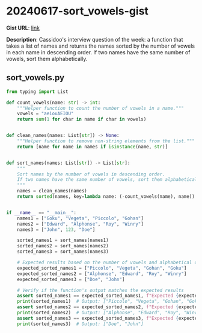 # 20240617-sort_vowels-gist

**Gist URL**: [link](https://gist.github.com/rjvitorino/dfef5433066c061954d29d1b15202290)

**Description**: Cassidoo's interview question of the week: a function that takes a list of names and returns the names sorted by the number of vowels in each name in descending order. If two names have the same number of vowels, sort them alphabetically.

## sort_vowels.py

```Python
from typing import List

def count_vowels(name: str) -> int:
    """Helper function to count the number of vowels in a name."""
    vowels = "aeiouAEIOU"
    return sum(1 for char in name if char in vowels)


def clean_names(names: List[str]) -> None:
    """Helper function to remove non-string elements from the list."""
    return [name for name in names if isinstance(name, str)]


def sort_names(names: List[str]) -> List[str]:
    """
    Sort names by the number of vowels in descending order.
    If two names have the same number of vowels, sort them alphabetically.
    """
    names = clean_names(names)
    return sorted(names, key=lambda name: (-count_vowels(name), name))


if __name__ == "__main__":
    names1 = ["Goku", "Vegeta", "Piccolo", "Gohan"]
    names2 = ["Edward", "Alphonse", "Roy", "Winry"]
    names3 = ["John", 123, "Doe"]

    sorted_names1 = sort_names(names1)
    sorted_names2 = sort_names(names2)
    sorted_names3 = sort_names(names3)

    # Expected results based on the number of vowels and alphabetical order
    expected_sorted_names1 = ["Piccolo", "Vegeta", "Gohan", "Goku"]
    expected_sorted_names2 = ["Alphonse", "Edward", "Roy", "Winry"]
    expected_sorted_names3 = ["Doe", "John"]

    # Verify if the function's output matches the expected results
    assert sorted_names1 == expected_sorted_names1, f"Expected {expected_sorted_names1}, but got {sorted_names1}"
    print(sorted_names1)  # Output: ["Piccolo", "Vegeta", "Gohan", "Goku"]
    assert sorted_names2 == expected_sorted_names2, f"Expected {expected_sorted_names2}, but got {sorted_names2}"
    print(sorted_names2)  # Output: ["Alphonse", "Edward", "Roy", "Winry"]
    assert sorted_names3 == expected_sorted_names3, f"Expected {expected_sorted_names3}, but got {sorted_names3}"
    print(sorted_names3)  # Output: ["Doe", "John"]

```